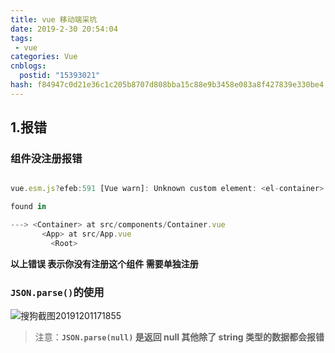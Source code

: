 ```yaml
---
title: vue 移动端采坑
date: 2019-2-30 20:54:04
tags: 
 - vue
categories: Vue
cnblogs:
  postid: "15393021"
hash: f84947c0d21e36c1c205b8707d808bba15c88e9b3458e083a8f427839e330be4
---
```


## 1.报错

### 组件没注册报错

```js

vue.esm.js?efeb:591 [Vue warn]: Unknown custom element: <el-container> - did you register the component correctly? For recursive components, make sure to provide the "name" option.

found in

---> <Container> at src/components/Container.vue
       <App> at src/App.vue
         <Root>
```

**以上错误 表示你没有注册这个组件 需要单独注册**

### `JSON.parse()`的使用

![搜狗截图20191201171855](https://bitbw.top/public/img/my_gallery/搜狗截图20191201171855.jpg)

> 注意：**`JSON.parse(null)` 是返回 null 其他除了 string 类型的数据都会报错**
